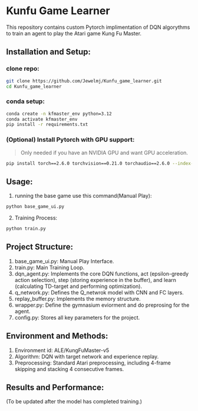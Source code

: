 # Kunfu Game Learner
This repository contains custom Pytorch implimentation of DQN algorythms to train an agent to play the Atari game Kung Fu Master.

## Installation and Setup:
### clone repo:
```bash
git clone https://github.com/Jewelmj/Kunfu_game_learner.git
cd Kunfu_game_learner
```
### conda setup:
```bash
conda create -n kfmaster_env python=3.12
conda activate kfmaster_env
pip install -r requirements.txt
```
### (Optional) Install Pytorch with GPU support:
> Only needed if you have an NVIDIA GPU and want GPU acceleration.
```bash
pip install torch==2.6.0 torchvision==0.21.0 torchaudio==2.6.0 --index-url https://download.pytorch.org/whl/cu124
```
## Usage:
1. running the base game use this command(Manual Play):
```bash
python base_game_ui.py
```
2. Training Process:
```bash
python train.py
```
## Project Structure:
1. base_game_ui.py: Manual Play Interface.
2. train.py: Main Training Loop.
3. dqn_agent.py: Implements the core DQN functions, act (epsilon-greedy action selection), step (storing experience in the buffer), and learn (calculating TD-target and performing optimization).
4. q_network.py: Defines the Q_netwrok model with CNN and FC layers.
5. replay_buffer.py: Implements the memory structure.
6. wrapper.py: Define the gymnasium eviorment and do preprosing for the agent.
7. config.py: Stores all key parameters for the project.
## Environment and Methods:
1. Environment  id: ALE/KungFuMaster-v5 
2. Algorithm: DQN with target network and experience  replay.
3. Preprocessing: Standard Atari preprocessing, including 4-frame skipping and stacking 4 consecutive frames.
## Results and Performance:
(To be updated after the model has completed training.)

